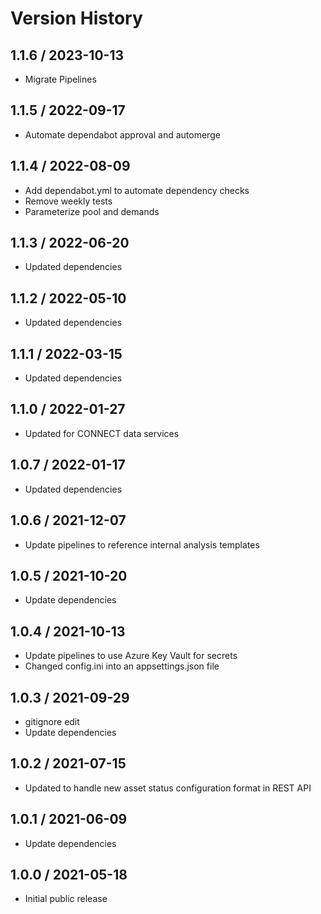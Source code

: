 # Version History

## 1.1.6 / 2023-10-13

- Migrate Pipelines

## 1.1.5 / 2022-09-17

- Automate dependabot approval and automerge

## 1.1.4 / 2022-08-09

- Add dependabot.yml to automate dependency checks
- Remove weekly tests
- Parameterize pool and demands

## 1.1.3 / 2022-06-20

- Updated dependencies

## 1.1.2 / 2022-05-10

- Updated dependencies

## 1.1.1 / 2022-03-15

- Updated dependencies

## 1.1.0 / 2022-01-27

- Updated for CONNECT data services

## 1.0.7 / 2022-01-17

- Updated dependencies

## 1.0.6 / 2021-12-07

- Update pipelines to reference internal analysis templates

## 1.0.5 / 2021-10-20

- Update dependencies

## 1.0.4 / 2021-10-13

- Update pipelines to use Azure Key Vault for secrets
- Changed config.ini into an appsettings.json file

## 1.0.3 / 2021-09-29

- gitignore edit
- Update dependencies

## 1.0.2 / 2021-07-15

- Updated to handle new asset status configuration format in REST API

## 1.0.1 / 2021-06-09

- Update dependencies

## 1.0.0 / 2021-05-18

- Initial public release
